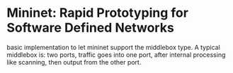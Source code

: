 Mininet: Rapid Prototyping for Software Defined Networks
========================================================
basic implementation to let mininet support the middlebox type.
A typical middlebox is: two ports, traffic goes into one port, after internal processing like scanning, then output from the other port.
